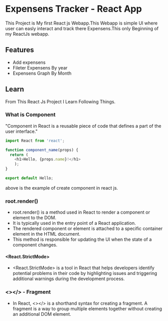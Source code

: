# Expensens Tracker - React App

This Project is My first React js Webapp.This Webapp is simple UI where user can easly interact and track there Expensens.This only Beginning of my ReactJs webapp.
## Features
- Add expensens
- Fileter Expensens By year
- Expensens Graph By Month

## Learn
From This React Js Project I Learn Following Things.
### What is Component
"Component in React is a reusable piece of code that defines a part of the user interface."
```js
import React from 'react';

function component_name(props) {
  return (
    <h1>Hello, {props.name}!</h1>
    );
}

export default Hello;
```
above is the example of create component in react js.

### root.render()
- root.render() is a method used in React to render a component or element to the DOM.
- It is typically used in the entry point of a React application.
- The rendered component or element is attached to a specific container element in the HTML document.
- This method is responsible for updating the UI when the state of a component changes.

#### <React.StrictMode>
- <React.StrictMode> is a tool in React that helps developers identify potential problems in their code by highlighting issues and triggering additional warnings during the development process.

### <></> - Fragment
- In React, <></> is a shorthand syntax for creating a fragment. A fragment is a way to group multiple elements together without creating an additional DOM element.

### 